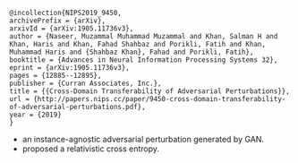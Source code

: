 ```
@incollection{NIPS2019_9450,
archivePrefix = {arXiv},
arxivId = {arXiv:1905.11736v3},
author = {Naseer, Muzammal Muhammad Muzammal and Khan, Salman H and Khan, Haris and Khan, Fahad Shahbaz and Porikli, Fatih and Khan, Muhammad Haris and {Shahbaz Khan}, Fahad and Porikli, Fatih},
booktitle = {Advances in Neural Information Processing Systems 32},
eprint = {arXiv:1905.11736v3},
pages = {12885--12895},
publisher = {Curran Associates, Inc.},
title = {{Cross-Domain Transferability of Adversarial Perturbations}},
url = {http://papers.nips.cc/paper/9450-cross-domain-transferability-of-adversarial-perturbations.pdf},
year = {2019}
}
```
- an instance-agnostic adversarial perturbation generated by GAN.
- proposed a relativistic cross entropy.
